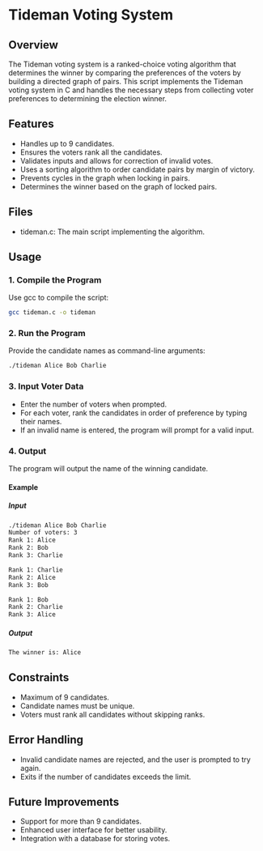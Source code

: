 # Tideman Voting System

## Overview
The Tideman voting system is a ranked-choice voting algorithm that determines the winner by comparing the preferences of the voters by building a directed graph of pairs. This script implements the Tideman voting system in C and handles the necessary steps from collecting voter preferences to determining the election winner.

## Features
* Handles up to 9 candidates. 
* Ensures the voters rank all the candidates.
* Validates inputs and allows for correction of invalid votes.
* Uses a sorting algorithm to order candidate pairs by margin of victory.
* Prevents cycles in the graph when locking in pairs.
* Determines the winner based on the graph of locked pairs.

## Files
* tideman.c: The main script implementing the algorithm.

## Usage
### 1. Compile the Program
Use gcc to compile the script:
```bash
gcc tideman.c -o tideman
```
### 2. Run the Program
Provide the candidate names as command-line arguments:
```bash
./tideman Alice Bob Charlie
```
### 3. Input Voter Data
* Enter the number of voters when prompted.
* For each voter, rank the candidates in order of preference by typing their names.
* If an invalid name is entered, the program will prompt for a valid input.

### 4. Output
The program will output the name of the winning candidate.
#### Example  
##### Input  
```bash
./tideman Alice Bob Charlie
Number of voters: 3
Rank 1: Alice
Rank 2: Bob
Rank 3: Charlie

Rank 1: Charlie
Rank 2: Alice
Rank 3: Bob

Rank 1: Bob
Rank 2: Charlie
Rank 3: Alice
```
##### Output 
```bash
The winner is: Alice
```

## Constraints
* Maximum of 9 candidates.
* Candidate names must be unique.
* Voters must rank all candidates without skipping ranks.

## Error Handling
* Invalid candidate names are rejected, and the user is prompted to try again.
* Exits if the number of candidates exceeds the limit.

## Future Improvements
* Support for more than 9 candidates.
* Enhanced user interface for better usability.
* Integration with a database for storing votes.